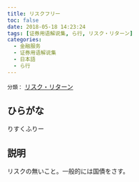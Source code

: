 ```yaml
---
title: リスクフリー
toc: false
date: 2018-05-18 14:23:24
tags: [证券用语解说集, ら行, リスク・リターン]
categories:
  - 金融服务
  - 证券用语解说集
  - 日本語
  - ら行
---
```


`分類：` [リスク・リターン](/tags/リスク・リターン/)

## ひらがな

りすくふりー

## 説明

リスクの無いこと。一般的には国債をさす。
